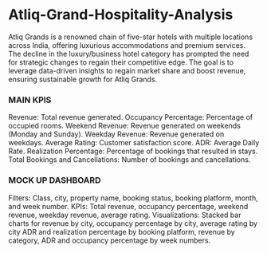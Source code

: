 # Atliq-Grand-Hospitality-Analysis
Atliq Grands is a renowned chain of five-star hotels with multiple locations across India, offering luxurious accommodations and premium services.
The decline in the luxury/business hotel category has prompted the need for strategic changes to regain their competitive edge.
The goal is to leverage data-driven insights to regain market share and boost revenue, ensuring sustainable growth for Atliq Grands.

### MAIN KPIS	
Revenue: Total revenue generated.
Occupancy Percentage: Percentage of occupied rooms.
Weekend Revenue: Revenue generated on weekends (Monday and Sunday).
Weekday Revenue: Revenue generated on weekdays.
Average Rating: Customer satisfaction score.
ADR: Average Daily Rate.
Realization Percentage: Percentage of bookings that resulted in stays.
Total Bookings and Cancellations: Number of bookings and cancellations. 

### MOCK UP DASHBOARD
Filters: Class, city, property name, booking status, booking platform, month, and week number.
KPIs: Total revenue, occupancy percentage, weekend revenue, weekday revenue, average rating.
Visualizations: Stacked bar charts for revenue by city, occupancy percentage by city, average rating by city ADR and realization percentage by booking platform, revenue by category, ADR and occupancy percentage by week numbers.





